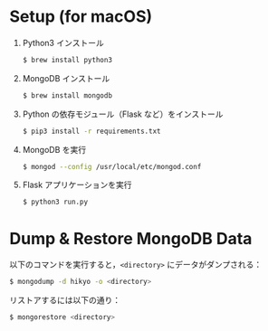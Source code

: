 # Setup (for macOS)

1. Python3 インストール

    ```sh
    $ brew install python3
    ```

1. MongoDB インストール

    ```sh
    $ brew install mongodb
    ```

1. Python の依存モジュール（Flask など）をインストール

    ```sh
    $ pip3 install -r requirements.txt
    ```

1. MongoDB を実行
    ```sh
    $ mongod --config /usr/local/etc/mongod.conf
    ```

1. Flask アプリケーションを実行

    ```sh
    $ python3 run.py
    ```


# Dump & Restore MongoDB Data

以下のコマンドを実行すると，`<directory>` にデータがダンプされる：

```sh
$ mongodump -d hikyo -o <directory>
```

リストアするには以下の通り：

```sh
$ mongorestore <directory>
```
